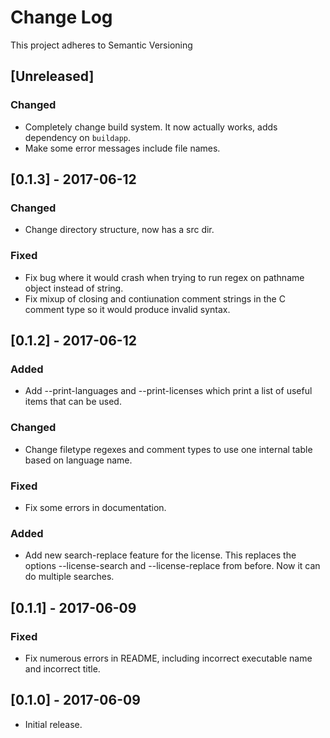 # Change Log
This project adheres to Semantic Versioning

## [Unreleased]
### Changed
- Completely change build system. It now actually works, adds dependency on
  `buildapp`.
- Make some error messages include file names.

## [0.1.3] - 2017-06-12
### Changed
- Change directory structure, now has a src dir.

### Fixed
- Fix bug where it would crash when trying to run regex on pathname object
  instead of string.
- Fix mixup of closing and contiunation comment strings in the C comment type so
  it would produce invalid syntax.

## [0.1.2] - 2017-06-12
### Added
- Add --print-languages and --print-licenses which print a list of useful items
  that can be used.

### Changed
- Change filetype regexes and comment types to use one internal table based on
  language name.

### Fixed
- Fix some errors in documentation.

### Added
- Add new search-replace feature for the license. This replaces the options
  --license-search and --license-replace from before. Now it can do multiple
  searches.

## [0.1.1] - 2017-06-09
### Fixed
- Fix numerous errors in README, including incorrect executable name and
  incorrect title.

## [0.1.0] - 2017-06-09
- Initial release.
